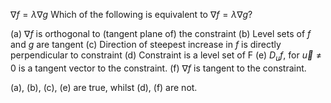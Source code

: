 $\nabla f = \lambda \nabla g$
Which of the following is equivalent to $\nabla f = \lambda \nabla g$?

(a) $\nabla f$ is orthogonal to (tangent plane of) the constraint
(b) Level sets of $f$ and $g$ are tangent
(c) Direction of steepest increase in $f$ is directly perpendicular to constraint
(d) Constraint is a level set of F
(e) $D_u f$, for $\vec{u} \neq 0$ is a tangent vector to the constraint.
(f) $\nabla f$ is tangent to the constraint. 

(a), (b), (c), (e) are true, whilst (d), (f) are not.


